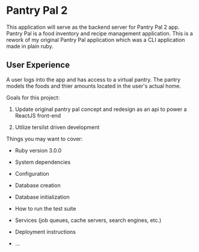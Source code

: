 # Pantry Pal 2

This application will serve as the backend server for Pantry Pal 2 app. 
Pantry Pal is a food inventory and recipe management application. This is a rework of
my original Pantry Pal application which was a CLI application made in plain ruby. 

## User Experience

A user logs into the app and has access to a virtual pantry. The pantry models the foods and thier
amounts located in the user's actual home. 


Goals for this project:

1. Update original pantry pal concept and redesign as an api to power a ReactJS front-end

2. Utilize tersilst driven development 





Things you may want to cover:

* Ruby version
3.0.0

* System dependencies

* Configuration

* Database creation

* Database initialization

* How to run the test suite

* Services (job queues, cache servers, search engines, etc.)

* Deployment instructions

* ...
